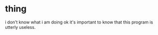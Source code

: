 # thing
i don't know what i am doing
ok it's important to know that this program is utterly useless.

